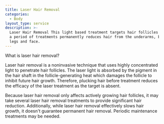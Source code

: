 ```yaml
---
title: Laser Hair Removal
categories:
  - Body
layout_type: service
description: >-
  Laser Hair Removal This light based treatment targets hair follicles and over
  a period of treatments permanently reduces hair from the underarms, bikini,
  legs and face.
---
```

What is laser hair removal?

Laser hair removal is a noninvasive technique that uses highly concentrated light to penetrate hair follicles. The laser light is absorbed by the pigment in the hair shaft in the follicle-generating heat which damages the follicle to inhibit future hair growth. Therefore, plucking hair before treatment reduces the efficacy of the laser treatment as the target is absent.

Because laser hair removal only affects actively growing hair follicles, it may take several laser hair removal treatments to provide significant hair reduction. Additionally, while laser hair removal effectively slows hair growth, it doesn't guarantee permanent hair removal. Periodic maintenance treatments may be needed.
